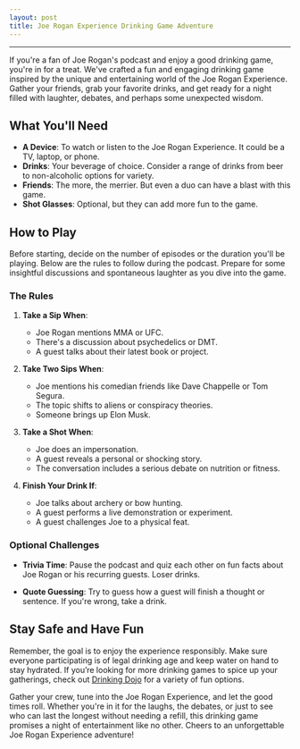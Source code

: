 ```yaml
---
layout: post
title: Joe Rogan Experience Drinking Game Adventure
---
```



---

If you're a fan of Joe Rogan's podcast and enjoy a good drinking game, you're in for a treat. We've crafted a fun and engaging drinking game inspired by the unique and entertaining world of the Joe Rogan Experience. Gather your friends, grab your favorite drinks, and get ready for a night filled with laughter, debates, and perhaps some unexpected wisdom.

## What You'll Need

- **A Device**: To watch or listen to the Joe Rogan Experience. It could be a TV, laptop, or phone.
- **Drinks**: Your beverage of choice. Consider a range of drinks from beer to non-alcoholic options for variety.
- **Friends**: The more, the merrier. But even a duo can have a blast with this game.
- **Shot Glasses**: Optional, but they can add more fun to the game.

## How to Play

Before starting, decide on the number of episodes or the duration you'll be playing. Below are the rules to follow during the podcast. Prepare for some insightful discussions and spontaneous laughter as you dive into the game.

### The Rules

1. **Take a Sip When**:
    - Joe Rogan mentions MMA or UFC.
    - There's a discussion about psychedelics or DMT.
    - A guest talks about their latest book or project.

2. **Take Two Sips When**:
    - Joe mentions his comedian friends like Dave Chappelle or Tom Segura.
    - The topic shifts to aliens or conspiracy theories.
    - Someone brings up Elon Musk.

3. **Take a Shot When**:
    - Joe does an impersonation.
    - A guest reveals a personal or shocking story.
    - The conversation includes a serious debate on nutrition or fitness.

4. **Finish Your Drink If**:
    - Joe talks about archery or bow hunting.
    - A guest performs a live demonstration or experiment.
    - A guest challenges Joe to a physical feat.

### Optional Challenges

- **Trivia Time**: Pause the podcast and quiz each other on fun facts about Joe Rogan or his recurring guests. Loser drinks.

- **Quote Guessing**: Try to guess how a guest will finish a thought or sentence. If you're wrong, take a drink.

## Stay Safe and Have Fun

Remember, the goal is to enjoy the experience responsibly. Make sure everyone participating is of legal drinking age and keep water on hand to stay hydrated. If you’re looking for more drinking games to spice up your gatherings, check out [Drinking Dojo](https://drinkingdojo.com/) for a variety of fun options.

Gather your crew, tune into the Joe Rogan Experience, and let the good times roll. Whether you're in it for the laughs, the debates, or just to see who can last the longest without needing a refill, this drinking game promises a night of entertainment like no other. Cheers to an unforgettable Joe Rogan Experience adventure!